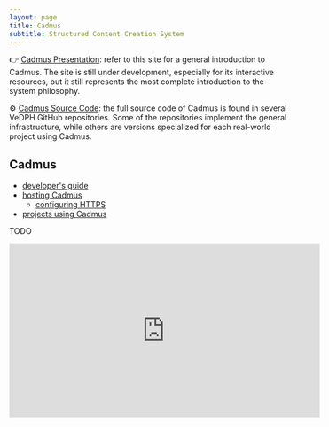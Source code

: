 ```yaml
---
layout: page
title: Cadmus
subtitle: Structured Content Creation System
---
```


👉 [Cadmus Presentation](https://cadmus.fusi-soft.com): refer to this site for a general introduction to Cadmus. The site is still under development, especially for its interactive resources, but it still represents the most complete introduction to the system philosophy.

⚙️ [Cadmus Source Code](https://github.com/vedph/): the full source code of Cadmus is found in several VeDPH GitHub repositories. Some of the repositories implement the general infrastructure, while others are versions specialized for each real-world project using Cadmus.

## Cadmus

- [developer's guide](cadmus/dev/toc.md)
- [hosting Cadmus](cadmus/hosting.md)
  - [configuring HTTPS](cadmus/https.md)
- [projects using Cadmus](cadmus/projects.md)

TODO

<iframe width="560" height="315" src="https://www.youtube.com/embed/lYykjz26TCg" title="Daniele Fusi, Presenting Cadmus: a general-purpose and modular content editing alternative" frameborder="0" allow="accelerometer; autoplay; clipboard-write; encrypted-media; gyroscope; picture-in-picture" allowfullscreen></iframe>
